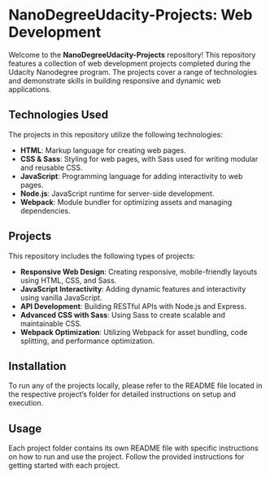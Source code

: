# NanoDegreeUdacity-Projects: Web Development

Welcome to the **NanoDegreeUdacity-Projects** repository! This repository features a collection of web development projects completed during the Udacity Nanodegree program. The projects cover a range of technologies and demonstrate skills in building responsive and dynamic web applications.

## Technologies Used

The projects in this repository utilize the following technologies:

- **HTML**: Markup language for creating web pages.
- **CSS & Sass**: Styling for web pages, with Sass used for writing modular and reusable CSS.
- **JavaScript**: Programming language for adding interactivity to web pages.
- **Node.js**: JavaScript runtime for server-side development.
- **Webpack**: Module bundler for optimizing assets and managing dependencies.

## Projects

This repository includes the following types of projects:

- **Responsive Web Design**: Creating responsive, mobile-friendly layouts using HTML, CSS, and Sass.
- **JavaScript Interactivity**: Adding dynamic features and interactivity using vanilla JavaScript.
- **API Development**: Building RESTful APIs with Node.js and Express.
- **Advanced CSS with Sass**: Using Sass to create scalable and maintainable CSS.
- **Webpack Optimization**: Utilizing Webpack for asset bundling, code splitting, and performance optimization.

## Installation

To run any of the projects locally, please refer to the README file located in the respective project’s folder for detailed instructions on setup and execution.

## Usage

Each project folder contains its own README file with specific instructions on how to run and use the project. Follow the provided instructions for getting started with each project.
